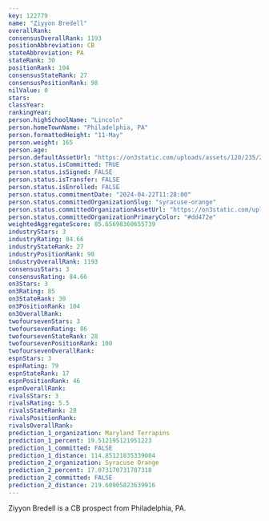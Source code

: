 ```yaml
---
key: 122779
name: "Ziyyon Bredell"
overallRank: 
consensusOverallRank: 1193
positionAbbreviation: CB
stateAbbreviation: PA
stateRank: 30
positionRank: 104
consensusStateRank: 27
consensusPositionRank: 98
nilValue: 0
stars: 
classYear: 
rankingYear: 
person.highSchoolName: "Lincoln"
person.homeTownName: "Philadelphia, PA"
person.formattedHeight: "11-May"
person.weight: 165
person.age: 
person.defaultAssetUrl: "https://on3static.com/uploads/assets/120/235/235120.png"
person.status.isCommitted: TRUE
person.status.isSigned: FALSE
person.status.isTransfer: FALSE
person.status.isEnrolled: FALSE
person.status.commitmentDate: "2024-04-22T11:28:00"
person.status.committedOrganizationSlug: "syracuse-orange"
person.status.committedOrganizationAssetUrl: "https://on3static.com/uploads/assets/260/150/150260.svg"
person.status.committedOrganizationPrimaryColor: "#dd472e"
weightedAggregateScore: 85.65698360655739
industryStars: 3
industryRating: 84.66
industryStateRank: 27
industryPositionRank: 98
industryOverallRank: 1193
consensusStars: 3
consensusRating: 84.66
on3Stars: 3
on3Rating: 85
on3StateRank: 30
on3PositionRank: 104
on3OverallRank: 
twofoursevenStars: 3
twofoursevenRating: 86
twofoursevenStateRank: 28
twofoursevenPositionRank: 100
twofoursevenOverallRank: 
espnStars: 3
espnRating: 79
espnStateRank: 17
espnPositionRank: 46
espnOverallRank: 
rivalsStars: 3
rivalsRating: 5.5
rivalsStateRank: 28
rivalsPositionRank: 
rivalsOverallRank: 
prediction_1_organization: Maryland Terrapins
prediction_1_percent: 19.512195121951223
prediction_1_committed: FALSE
prediction_1_distance: 114.85121835339004
prediction_2_organization: Syracuse Orange
prediction_2_percent: 17.073170731707318
prediction_2_committed: FALSE
prediction_2_distance: 219.60905823639916
---
```

Ziyyon Bredell is a CB prospect from Philadelphia, PA.